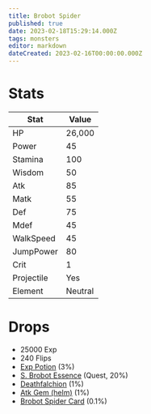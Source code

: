 ```yaml
---
title: Brobot Spider
published: true
date: 2023-02-18T15:29:14.000Z
tags: monsters
editor: markdown
dateCreated: 2023-02-16T00:00:00.000Z
---
```


# Stats
|Stat|Value|
|-|-|
|HP|26,000|
|Power|45|
|Stamina|100|
|Wisdom|50|
|Atk|85|
|Matk|55|
|Def|75|
|Mdef|45|
|WalkSpeed|45|
|JumpPower|80|
|Crit|1|
|Projectile|Yes|
|Element|Neutral|

# Drops
 * 25000 Exp
 * 240 Flips
 * [Exp Potion](/items/exp-potion.md) (3%)
 * [S. Brobot Essence](/items/s-brobot-essence.md) (Quest, 20%)
 * [Deathfalchion](/items/deathfalchion.md) (1%)
 * [Atk Gem (helm)](/items/atk-gem-helm.md) (1%)
 * [Brobot Spider Card](/items/brobot-spider-card.md) (0.1%)
